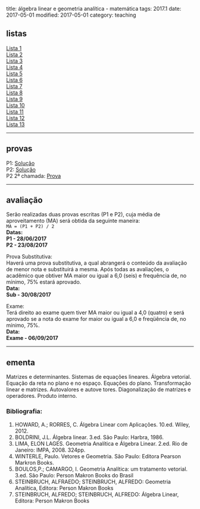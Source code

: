 title: álgebra linear e geometria analítica - matemática
tags: 2017.1
date: 2017-05-01
modified: 2017-05-01
category: teaching

## <a id="exercices"></a>listas
[Lista 1]({static}/listas/algebra-linear-01.pdf)  
[Lista 2]({static}/listas/algebra-linear-02.pdf)  
[Lista 3]({static}/listas/algebra-linear-03.pdf)  
[Lista 4]({static}/listas/algebra-linear-04.pdf)  
[Lista 5]({static}/listas/algebra-linear-05.pdf)  
[Lista 6]({static}/listas/algebra-linear-06.pdf)  
[Lista 7]({static}/listas/algebra-linear-07.pdf)  
[Lista 8]({static}/listas/algebra-linear-08.pdf)  
[Lista 9]({static}/listas/algebra-linear-09.pdf)  
[Lista 10]({static}/listas/algebra-linear-10.pdf)  
[Lista 11]({static}/listas/algebra-linear-11.pdf)  
[Lista 12]({static}/listas/algebra-linear-12.pdf)  
[Lista 13]({static}/listas/algebra-linear-13.pdf)

---

## <a id="grades"></a>provas
P1: [Solução]({static}/provas/2017-1-algebra_linear-mat-p1.pdf)  
P2: [Solução]({static}/provas/2017-1-algebra_linear-mat-p2.pdf)  
P2 2ª chamada: [Prova]({static}/provas/2017-1-algebra_linear-mat-p2-2.pdf)

---

## <a id="exams"></a>avaliação
Serão realizadas duas provas escritas (P1 e P2), cuja média de
aproveitamento (MA) será obtida da seguinte maneira:  
`MA = (P1 + P2) / 2`  
**Datas:  
P1 - 28/06/2017  
P2 - 23/08/2017**

Prova Substitutiva:  
Haverá uma prova substitutiva, a qual abrangerá o conteúdo da avaliação de
menor nota e substituirá a mesma. Após todas as avaliações, o acadêmico que
obtiver MA maior ou igual a 6,0 (seis) e frequência de, no mínimo, 75% estará
aprovado.  
**Data:  
Sub - 30/08/2017**

Exame:  
Terá direito ao exame quem tiver MA maior ou igual a 4,0 (quatro) e será
aprovado se a nota do exame for maior ou igual a 6,0 e freqüência de, no
mínimo, 75%.  
**Data:  
Exame - 06/09/2017**

---

## <a id="silabus"></a>ementa
Matrizes e determinantes. Sistemas de equações lineares. Álgebra vetorial.
Equação da reta no plano e no espaço. Equações do plano. Transformação linear
e matrizes. Autovalores e autove tores. Diagonalização de matrizes e
operadores. Produto interno.  

### Bibliografia:  
1. HOWARD, A.; RORRES, C. Álgebra Linear com Aplicações. 10.ed. Wiley, 2012.
2. BOLDRINI, J.L. Álgebra linear. 3.ed. São Paulo: Harbra, 1986.
3. LIMA, ELON LAGES. Geometria Analítica e Álgebra Linear. 2.ed. Rio de Janeiro: IMPA, 2008. 324pp.
4. WINTERLE, Paulo. Vetores e Geometria. São Paulo: Editora Pearson Markron Books.
5. BOULOS,P.; CAMARGO, I. Geometria Analítica: um tratamento vetorial. 3.ed. São Paulo: Person Makron Books do Brasil
6. STEINBRUCH, ALFRAEDO; STEINBRUCH, ALFREDO: Geometria Analítica, Editora: Person Makron Books
7. STEINBRUCH, ALFREDO; STEINBRUCH, ALFREDO: Álgebra Linear, Editora: Person Makron Books

